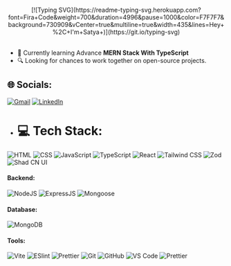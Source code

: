 
<br>
 
 <div align="center" width="100%">
 [![Typing SVG](https://readme-typing-svg.herokuapp.com?font=Fira+Code&weight=700&duration=4996&pause=1000&color=F7F7F7&background=730909&vCenter=true&multiline=true&width=435&lines=Hey+%2C+I'm+Satya+)](https://git.io/typing-svg)
 </div>
 
 <br>

 - 🌱 Currently learning Advance **MERN Stack With TypeScript**
 - 🔍 Looking for chances to work together on open-source projects.
   
 ## 🌐 Socials:
 [![Gmail](https://img.shields.io/badge/Gmail-D14836?logo=gmail&logoColor=white)](mailto:gudu44791@gmail.com)
 [![LinkedIn](https://img.shields.io/badge/LinkedIn-0077B5?logo=linkedin&logoColor=white)](https://www.linkedin.com/in/satyaranjan-sahoo-596250287/)

 - # 💻 Tech Stack:
![HTML](https://img.shields.io/badge/HTML5-E34F26?style=for-the-badge&logo=html5&logoColor=white)
![CSS](https://img.shields.io/badge/CSS3-1572B6?style=for-the-badge&logo=html5&logoColor=white)
![JavaScript](https://img.shields.io/badge/JavaScript-323330?style=for-the-badge&logo=javascript&logoColor=F7DF1E)
![TypeScript](https://img.shields.io/badge/TypeScript-007ACC?style=for-the-badge&logo=typescript&logoColor=white)
![React](https://img.shields.io/badge/React-20232A?style=for-the-badge&logo=react&logoColor=61DAFB)
![Tailwind CSS](https://img.shields.io/badge/Tailwind_CSS-38B2AC?style=for-the-badge&logo=tailwind-css&logoColor=white)
![Zod](https://img.shields.io/badge/zod-274d82?style=for-the-badge&logo=zod&logoColor=white)
![Shad CN UI](https://img.shields.io/badge/schad%20cn-000000?style=for-the-badge&logo=shadcnui&logoColor=white)

 #### Backend:
 ![NodeJS](https://img.shields.io/badge/Node.js-43853D?style=for-the-badge&logo=node.js&logoColor=white)
 ![ExpressJS](https://img.shields.io/badge/Express.js-404D59?style=for-the-badge)
 ![Mongoose](https://img.shields.io/badge/mongoose-a03333?style=for-the-badge&logo=mongoose&logoColor=pink)
 
 #### Database:
 ![MongoDB](https://img.shields.io/badge/MongoDB-4EA94B?style=for-the-badge&logo=mongodb&logoColor=white)

 #### Tools:
 ![Vite](https://img.shields.io/badge/Vite-bd34fe?style=for-the-badge&logo=vite&logoColor=white)
 ![ESlint](https://img.shields.io/badge/eslint-4b76dd?style=for-the-badge&logo=eslint&logoColor=white)
 ![Prettier](https://img.shields.io/badge/prettier-1a2b34?style=for-the-badge&logo=prettier&logoColor=white)
 ![Git](https://img.shields.io/badge/GIT-E44C30?style=for-the-badge&logo=git&logoColor=white)
 ![GitHub](https://img.shields.io/badge/GitHub-100000?style=for-the-badge&logo=github&logoColor=white)
 ![VS Code](https://img.shields.io/badge/Visual_Studio_Code-0078D4?style=for-the-badge&logo=visual%20studio%20code&logoColor=white)
 ![Prettier](https://img.shields.io/badge/prettier-1A2C34?style=for-the-badge&logo=prettier&logoColor=F7BA3E)
